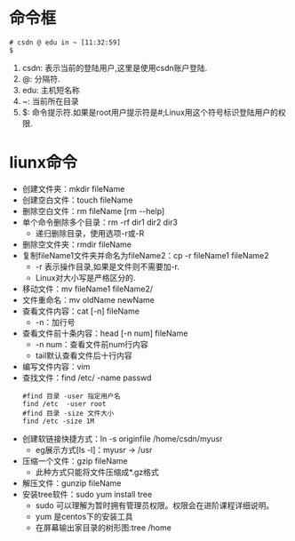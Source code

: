 # 命令框
```linux
# csdn @ edu in ~ [11:32:59] 
$ 
```
1. csdn: 表示当前的登陆用户,这里是使用csdn账户登陆.
2. @: 分隔符.
3. edu: 主机短名称
4. ~: 当前所在目录
5. $: 命令提示符.如果是root用户提示符是#;Linux用这个符号标识登陆用户的权限.

# liunx命令

* 创建文件夹：mkdir fileName
* 创建空白文件：touch fileName
* 删除空白文件：rm fileName [rm --help]
* 单个命令删除多个目录：rm -rf dir1 dir2 dir3
  * 递归删除目录，使用选项-r或-R
* 删除空文件夹：rmdir fileName
* 复制fileName1文件夹并命名为fileName2：cp -r fileName1 fileName2
  * -r 表示操作目录,如果是文件则不需要加-r.
  * Linux对大小写是严格区分的. 
* 移动文件：mv fileName1 fileName2/
* 文件重命名：mv oldName newName
* 查看文件内容：cat [-n] fileName 
  * -n：加行号
* 查看文件前十条内容：head [-n num] fileName 
  * -n num：查看文件前num行内容
  * tail默认查看文件后十行内容
* 编写文件内容：vim
* 查找文件：find /etc/ -name passwd
    ```linux
    #find 目录 -user 指定用户名
    find /etc  -user root
    #find 目录 -size 文件大小
    find /etc -size 1M
    ```
* 创建软链接快捷方式：ln -s originfile /home/csdn/myusr
  * eg展示方式[ls -l]：myusr -> /usr
* 压缩一个文件：gzip fileName
  * 此种方式只能将文件压缩成*.gz格式
* 解压文件：gunzip fileName
* 安装tree软件：sudo yum install tree
  * sudo 可以理解为暂时拥有管理员权限。权限会在进阶课程详细说明。
  * yum 是centos下的安装工具
  * 在屏幕输出家目录的树形图:tree /home